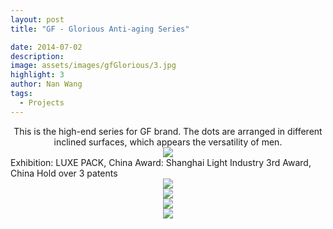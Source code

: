 ```yaml
---
layout: post
title: "GF - Glorious Anti-aging Series"

date: 2014-07-02
description:
image: assets/images/gfGlorious/3.jpg
highlight: 3
author: Nan Wang
tags:
  - Projects
---
```


<div class="section-padding bg-white" align="center">
This is the high-end series for GF brand. The dots are arranged in different inclined surfaces, which appears the versatility of men.
</div>

<div class="section-padding" align="center">
<img source type="img/png" src="{{ "assets/images/gfGlorious/1.png" | relative_url }}"/>
</div>

<div class="section-padding bg-white">
Exhibition: LUXE PACK, China
Award: Shanghai Light Industry 3rd Award, China
Hold over 3 patents
</div>

<div class="section-padding" align="center">
<img source type="img/png" src="{{ "assets/images/gfGlorious/2.png" | relative_url }}"/>
</div>

<div class="section-padding" align="center">
<img source type="img/jpg" src="{{ "assets/images/gfGlorious/3.jpg" | relative_url }}"/>
</div>

<div class="section-padding" align="center">
<img source type="img/jpg" src="{{ "assets/images/gfGlorious/4.jpg" | relative_url }}"/>
</div>

<div class="section-padding" align="center">
<img source type="img/png" src="{{ "assets/images/gfGlorious/5.png" | relative_url }}"/>
</div>
